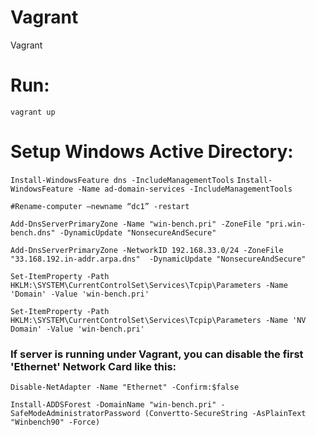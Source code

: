 # Vagrant 
Vagrant

# Run:

`vagrant up`

# Setup Windows Active Directory:

`Install-WindowsFeature dns -IncludeManagementTools`
`Install-WindowsFeature -Name ad-domain-services -IncludeManagementTools`

`#Rename-computer –newname “dc1” -restart`

`Add-DnsServerPrimaryZone -Name "win-bench.pri" -ZoneFile "pri.win-bench.dns" -DynamicUpdate "NonsecureAndSecure"`

`Add-DnsServerPrimaryZone -NetworkID 192.168.33.0/24 -ZoneFile "33.168.192.in-addr.arpa.dns"  -DynamicUpdate "NonsecureAndSecure"`

`Set-ItemProperty -Path HKLM:\SYSTEM\CurrentControlSet\Services\Tcpip\Parameters -Name 'Domain' -Value 'win-bench.pri'`

`Set-ItemProperty -Path HKLM:\SYSTEM\CurrentControlSet\Services\Tcpip\Parameters -Name 'NV Domain' -Value 'win-bench.pri'`

### If server is running under Vagrant, you can disable the first 'Ethernet' Network Card like this:
`Disable-NetAdapter -Name "Ethernet" -Confirm:$false`


`Install-ADDSForest -DomainName "win-bench.pri" -SafeModeAdministratorPassword (Convertto-SecureString -AsPlainText "Winbench90" -Force)`
